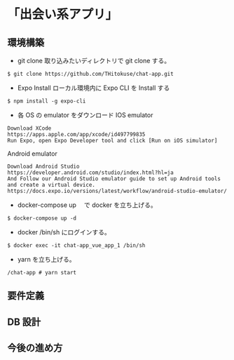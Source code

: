 # 「出会い系アプリ」

## 環境構築

- git clone
  取り込みたいディレクトリで git clone する。

```
$ git clone https://github.com/THitokuse/chat-app.git
```

- Expo Install
  ローカル環境内に Expo CLI を Install する

```
$ npm install -g expo-cli
```

- 各 OS の emulator をダウンロード
  IOS emulator

```
Download XCode
https://apps.apple.com/app/xcode/id497799835
Run Expo, open Expo Developer tool and click [Run on iOS simulator]
```

Android emulator

```
Download Android Studio
https://developer.android.com/studio/index.html?hl=ja
And Follow our Android Studio emulator guide to set up Android tools and create a virtual device.
https://docs.expo.io/versions/latest/workflow/android-studio-emulator/
```

- docker-compose up 　で docker を立ち上げる。

```
$ docker-compose up -d
```

- docker /bin/sh にログインする。

```
$ docker exec -it chat-app_vue_app_1 /bin/sh
```

- yarn を立ち上げる。

```
/chat-app # yarn start
```

## 要件定義

## DB 設計

## 今後の進め方
